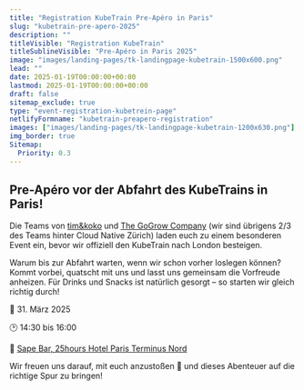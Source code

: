 ```yaml
---
title: "Registration KubeTrain Pre-Apéro in Paris"
slug: "kubetrain-pre-apero-2025"
description: ""
titleVisible: "Registration KubeTrain"
titleSublineVisible: "Pre-Apéro in Paris 2025"
image: "images/landing-pages/tk-landingpage-kubetrain-1500x600.png"
lead: ""
date: 2025-01-19T00:00:00+00:00
lastmod: 2025-01-19T00:00:00+00:00
draft: false
sitemap_exclude: true
type: "event-registration-kubetrein-page"
netlifyFormname: "kubetrain-preapero-registration"
images: ["images/landing-pages/tk-landingpage-kubetrain-1200x630.png"]
img_border: true
Sitemap:
  Priority: 0.3
---
```


## Pre-Apéro vor der Abfahrt des KubeTrains in Paris!

Die Teams von [tim&koko](https://tim-koko.ch/) und [The GoGrow Company](https://thegogrow.company/) (wir sind übrigens 2/3 des Teams hinter Cloud Native Zürich) laden euch zu einem besonderen Event ein, bevor wir offiziell den KubeTrain nach London besteigen.

Warum bis zur Abfahrt warten, wenn wir schon vorher loslegen können? Kommt vorbei, quatscht mit uns und lasst uns gemeinsam die Vorfreude anheizen. Für Drinks und Snacks ist natürlich gesorgt – so starten wir gleich richtig durch!

📆 31. März 2025

🕑 14:30 bis 16:00

📍 [Sape Bar, 25hours Hotel Paris Terminus Nord](https://www.google.com/maps/place/25hours+Hotel+Paris+Terminus+Nord/@48.8795775,2.3525601,741m/data=!3m2!1e3!5s0x47e66e6db34f5fed:0x663fbf62642da376!4m9!3m8!1s0x47e66e6dba4fffff:0x84ff91fa8e493baf!5m2!4m1!1i2!8m2!3d48.879574!4d2.355135!16s%2Fg%2F11f5d821d4?entry=tts&g_ep=EgoyMDI1MDEwNi4xIPu8ASoASAFQAw%3D%3D)

Wir freuen uns darauf, mit euch anzustoßen 🍻 und dieses Abenteuer auf die richtige Spur zu bringen!
